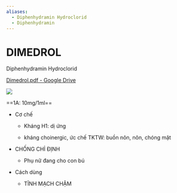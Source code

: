 ```yaml
---
aliases:
  - Diphenhydramin Hydroclorid
  - Diphenhydramin
---
```

# DIMEDROL   
Diphenhydramin Hydroclorid  
  
[Dimedrol.pdf - Google Drive](https://drive.google.com/file/d/12fosKh7p366Fddmm82jd88-N5D6b5Sd8/view)  
  
![](https://cdn.youmed.vn/tin-tuc/wp-content/uploads/2020/06/Thuoc-dimedrol_13-11119.jpg)  
  
==1A: 10mg/1ml==  
- Cơ chế  
	- Kháng H1: dị ứng  
	- kháng choinergic, ức chế TKTW: buồn nôn, nôn, chóng mặt  
- CHỐNG CHỈ ĐỊNH  
	- Phụ nữ đang cho con bú  
- Cách dùng  
	- TĨNH MẠCH CHẬM